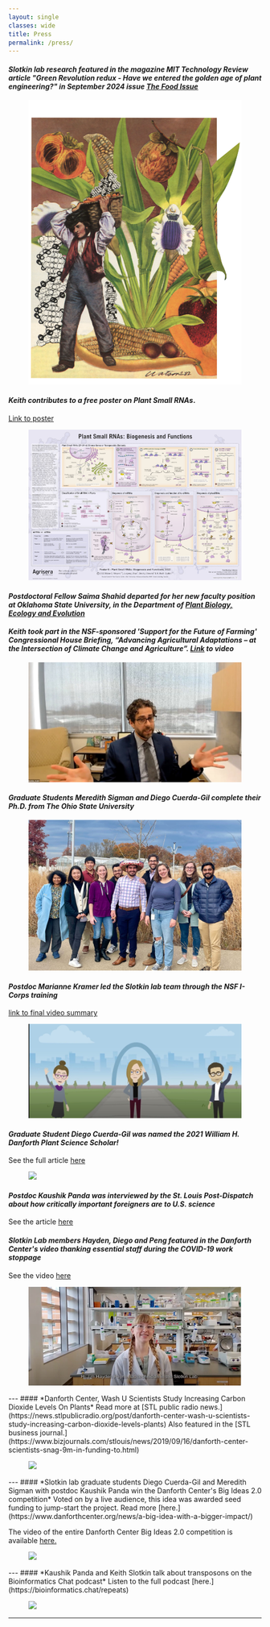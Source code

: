 ```yaml
---
layout: single
classes: wide
title: Press
permalink: /press/
---
```


#### *Slotkin lab research featured in the magazine MIT Technology Review article "Green Revolution redux - Have we entered the golden age of plant engineering?" in September 2024 issue [The Food Issue](https://www.technologyreview.com/2024/10/23/1105291/green-revolution-plant-engineering-crispr-farming-agriculture/)*
<figure class="half">
  <img src="/assets/images/1982_05_025.png">
</figure>

#### *Keith contributes to a free poster on Plant Small RNAs*. 
[Link to poster](https://www.agrisera.com/en/blogg/agrisera-blog/2022/09/26/new-agrisera-educational-poster-6-is-available-.html)
<figure class="half">
  <img src="/assets/images/Poster-6small.jpg">
</figure>

#### *Postdoctoral Fellow Saima Shahid departed for her new faculty position at Oklahoma State University, in the Department of [Plant Biology, Ecology and Evolution](https://experts.okstate.edu/saima.shahid)*

#### *Keith took part in the NSF-sponsored 'Support for the Future of Farming' Congressional House Briefing, “Advancing Agricultural Adaptations – at the Intersection of Climate Change and Agriculture”. [Link](https://bcove.video/3I3U6qN) to video*   
<figure class="half">
  <img src="/assets/images/CongressBriefing.jpg">
</figure>

#### *Graduate Students Meredith Sigman and Diego Cuerda-Gil complete their Ph.D. from The Ohio State University* 
<figure class="half">
  <img src="/assets/images/DCG-2021.jpg">
</figure>

#### *Postdoc Marianne Kramer led the Slotkin lab team through the NSF I-Corps training*
[link to final video summary](https://www.youtube.com/watch?v=iHvaI_m5c9s)
<figure class="half">
  <img src="/assets/images/I-Corps.jpg">
</figure>

#### *Graduate Student Diego Cuerda-Gil was named the 2021 William H. Danforth Plant Science Scholar!*
See the full article [here](https://www.danforthcenter.org/news/meet-the-2021-william-h-danforth-plant-science-fellow/)

<figure class="half">
  <a href="https://www.danforthcenter.org/news/meet-the-2021-william-h-danforth-plant-science-fellow/"><img src="/assets/images/DCG in NM.png"></a>
</figure>

#### *Postdoc Kaushik Panda was interviewed by the St. Louis Post-Dispatch about how critically important foreigners are to U.S. science*
See the article [here](https://www.stltoday.com/business/st-louis-scientists-say-trumps-order-limiting-foreign-workers-will-hurt-labs-stifle-american-ingenuity/article_17325736-1233-5760-a7a5-39310559d5eb.html)


#### *Slotkin Lab members Hayden, Diego and Peng featured in the Danforth Center's video thanking essential staff during the COVID-19 work stoppage*
See the video [here](https://www.youtube.com/watch?v=PuFk6hnGV30&feature=youtu.be)

<figure class="half">
  <a href="https://www.youtube.com/watch?v=PuFk6hnGV30&feature=youtu.be"><img src="/assets/images/Hayden_MBO.jpg"></a>
</figure>
---
#### *Danforth Center, Wash U Scientists Study Increasing Carbon Dioxide Levels On Plants*
Read more at [STL public radio news.](https://news.stlpublicradio.org/post/danforth-center-wash-u-scientists-study-increasing-carbon-dioxide-levels-plants) Also featured in the [STL business journal.](https://www.bizjournals.com/stlouis/news/2019/09/16/danforth-center-scientists-snag-9m-in-funding-to.html)

<figure class="half">
  <a href="https://www.danforthcenter.org/news/as-co2-levels-rise-danforth-center-scientists-explore-the-effect-on-plants-in-an-effort-to-improve-crops-for-a-changing-environment/?__sw_csrfToken=REzoyqxsammyaOEYLBWPPdBXkySo5Ehs"><img src="https://www.danforthcenter.org/app/uploads/2019/09/DSC_0884.jpg"></a>
</figure>
---
#### *Slotkin lab graduate students Diego Cuerda-Gil and Meredith Sigman with postdoc Kaushik Panda win the Danforth Center's Big Ideas 2.0 competition*
Voted on by a live audience, this idea was awarded seed funding to jump-start the project.
Read more [here.](https://www.danforthcenter.org/news/a-big-idea-with-a-bigger-impact/)

The video of the entire Danforth Center Big Ideas 2.0 competition is available [here.](https://hecmedia.org/posts/conversations-from-the-danforth-plant-science-center-presents-big-ideas-2-0)

<figure class="half">
  <a href="https://www.danforthcenter.org/news/a-big-idea-with-a-bigger-impact/"><img src="https://www.danforthcenter.org/app/uploads/2020/03/CY6A4099.jpg"></a>
</figure>
---
#### *Kaushik Panda and Keith Slotkin talk about transposons on the Bioinformatics Chat podcast*
Listen to the full podcast [here.](https://bioinformatics.chat/repeats)
<figure>
  <a href="https://bioinformatics.chat/repeats"><img src="https://bioinformatics.chat/img/header.svg"></a>
</figure>


---
